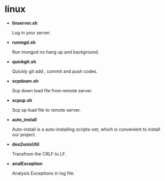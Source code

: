 # linux

* **linserver.sh**

  Log in your server.

* **runmgd.sh**

  Run mongod no hang up and background.

* **quickgit.sh**

  Quickly git add , commit and push codes.
  
* **scpdown.sh**

  Scp down load file from remote server.

* **scpup.sh**

  Scp up load file to remote server.

* **auto_install**

  Auto-install is a auto-installing scripts-set, which is convenient to install our project.
  
* **dos2unixUtil**

  Transfrom the CRLF to LF.
  
* **analException**

  Analysis Exceptions in log file.